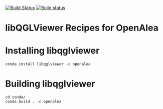 [![Build Status](https://travis-ci.org/fredboudon/libqglviewer-recipe.svg?branch=master)](https://travis-ci.org/fredboudon/libqglviewer-recipe) [![Build status](https://ci.appveyor.com/api/projects/status/xweyqc3hv4mfgiak/branch/master?svg=true)](https://ci.appveyor.com/project/fredboudon/libqglviewer-recipe/branch/master)

# libQGLViewer Recipes for OpenAlea

Installing libqglviewer 
==================================

```
conda install libqglviewer -c openalea
```

Building libqglviewer 
==================================

```
cd conda/
conda build . -c openalea
```


